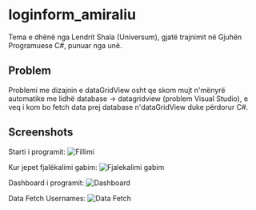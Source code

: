 # loginform_amiraliu
Tema e dhënë nga Lendrit Shala (Universum), gjatë trajnimit në Gjuhën Programuese C#, punuar nga unë.

## Problem
Problemi me dizajnin e dataGridView osht qe skom mujt n'mënyrë automatike me lidhë database -> datagridview (problem Visual Studio), e veq i kom bo fetch data prej database n'dataGridView duke përdorur C#.

## Screenshots
Starti i programit:
![Fillimi](https://i.imgur.com/RAVnzvQ.png)

Kur jepet fjalëkalimi gabim:
![Fjalekalimi gabim](https://i.imgur.com/qOclpra.png)

Dashboard i programit:
![Dashboard](https://i.imgur.com/y1VbMRx.png)

Data Fetch Usernames:
![Data Fetch](https://i.imgur.com/m3z6lzV.png)
